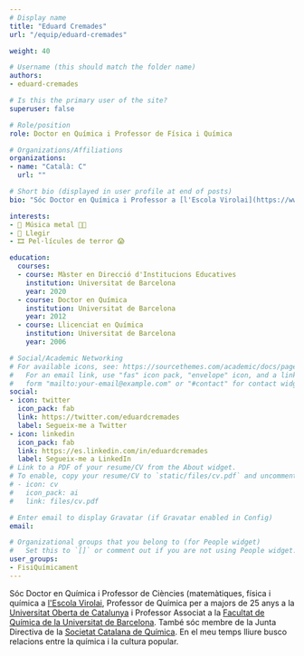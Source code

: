 ```yaml
---
# Display name
title: "Eduard Cremades"
url: "/equip/eduard-cremades"

weight: 40

# Username (this should match the folder name)
authors:
- eduard-cremades

# Is this the primary user of the site?
superuser: false

# Role/position
role: Doctor en Química i Professor de Física i Química

# Organizations/Affiliations
organizations:
- name: "Català: C"
  url: ""

# Short bio (displayed in user profile at end of posts)
bio: "Sóc Doctor en Química i Professor a [l'Escola Virolai](https://www.virolai.com), a la [Universitat Oberta de Catalunya](https://www.uoc.edu/portal/es/index.html) i a la [Facultat de Química de la Universitat de Barcelona](https://www.ub.edu/portal/web/quimica)."

interests:
- 🎸 Música metal 🤘🏼
- 📖 Llegir
- 🎞️ Pel·lícules de terror 😱

education:
  courses:
  - course: Màster en Direcció d'Institucions Educatives
    institution: Universitat de Barcelona
    year: 2020 
  - course: Doctor en Química
    institution: Universitat de Barcelona
    year: 2012
  - course: Llicenciat en Química
    institution: Universitat de Barcelona
    year: 2006

# Social/Academic Networking
# For available icons, see: https://sourcethemes.com/academic/docs/page-builder/#icons
#   For an email link, use "fas" icon pack, "envelope" icon, and a link in the
#   form "mailto:your-email@example.com" or "#contact" for contact widget.
social:
- icon: twitter
  icon_pack: fab
  link: https://twitter.com/eduardcremades
  label: Segueix-me a Twitter
- icon: linkedin
  icon_pack: fab
  link: https://es.linkedin.com/in/eduardcremades
  label: Segueix-me a LinkedIn  
# Link to a PDF of your resume/CV from the About widget.
# To enable, copy your resume/CV to `static/files/cv.pdf` and uncomment the lines below.
# - icon: cv
#   icon_pack: ai
#   link: files/cv.pdf

# Enter email to display Gravatar (if Gravatar enabled in Config)
email:

# Organizational groups that you belong to (for People widget)
#   Set this to `[]` or comment out if you are not using People widget.
user_groups:
- FisiQuímicament
---
```


Sóc Doctor en Química i Professor de Ciències (matemàtiques, física i química a [l'Escola Virolai](https://www.virolai.com), Professor de Química per a majors de 25 anys a la [Universitat Oberta de Catalunya](https://www.uoc.edu/portal/es/index.html) i Professor Associat a la [Facultat de Química de la Universitat de Barcelona](https://www.ub.edu/portal/web/quimica). També sóc membre de la Junta Directiva de la [Societat Catalana de Química](https://blogs.iec.cat/scq/). En el meu temps lliure busco relacions entre la química i la cultura popular.